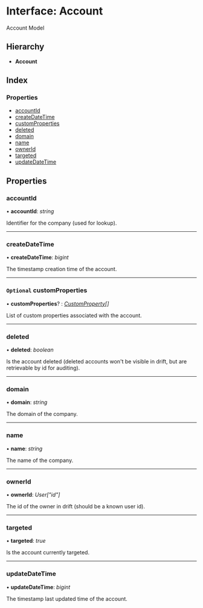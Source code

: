 # Interface: Account

Account Model

## Hierarchy

- **Account**

## Index

### Properties

- [accountId](account.md#accountid)
- [createDateTime](account.md#createdatetime)
- [customProperties](account.md#optional-customproperties)
- [deleted](account.md#deleted)
- [domain](account.md#domain)
- [name](account.md#name)
- [ownerId](account.md#ownerid)
- [targeted](account.md#targeted)
- [updateDateTime](account.md#updatedatetime)

## Properties

### <a id="accountid" name="accountid"></a> accountId

• **accountId**: _string_

Identifier for the company (used for lookup).

---

### <a id="createdatetime" name="createdatetime"></a> createDateTime

• **createDateTime**: _bigint_

The timestamp creation time of the account.

---

### <a id="optional-customproperties" name="optional-customproperties"></a> `Optional` customProperties

• **customProperties**? : _[CustomProperty](customproperty.md)[]_

List of custom properties associated with the account.

---

### <a id="deleted" name="deleted"></a> deleted

• **deleted**: _boolean_

Is the account deleted (deleted accounts won't be visible in drift, but are retrievable by id for auditing).

---

### <a id="domain" name="domain"></a> domain

• **domain**: _string_

The domain of the company.

---

### <a id="name" name="name"></a> name

• **name**: _string_

The name of the company.

---

### <a id="ownerid" name="ownerid"></a> ownerId

• **ownerId**: _User["id"]_

The id of the owner in drift (should be a known user id).

---

### <a id="targeted" name="targeted"></a> targeted

• **targeted**: _true_

Is the account currently targeted.

---

### <a id="updatedatetime" name="updatedatetime"></a> updateDateTime

• **updateDateTime**: _bigint_

The timestamp last updated time of the account.
